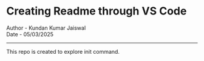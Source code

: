 # Creating Readme through VS Code
Author - Kundan Kumar Jaiswal <br>
Date - 05/03/2025
<hr>
This repo is created to explore init command.
